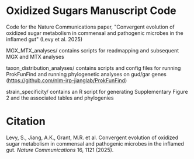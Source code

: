 # Oxidized Sugars Manuscript Code
Code for the Nature Communications paper, "Convergent evolution of oxidized sugar metabolism in commensal and pathogenic microbes in the inflamed gut" (Levy et al. 2025)

MGX_MTX_analyses/ contains scripts for readmapping and subsequent MGX and 
MTX analyses

taxon_distribution_analyses/ contains scripts and config files for running ProkFunFind and running phylogenetic analyses on gud/gar genes 
(https://github.com/nlm-irp-jianglab/ProkFunFind)

strain_specificity/ contains an R script for generating Supplementary Figure 2 and the associated tables and phylogenies

# Citation
Levy, S., Jiang, A.K., Grant, M.R. et al. Convergent evolution of oxidized sugar metabolism in commensal and pathogenic microbes in the inflamed gut. *Nature Communications* 16, 1121 (2025).
